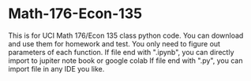 # Math-176-Econ-135
This is for UCI Math 176/Econ 135 class python code.
You can download and use them for homework and test.
You only need to figure out parameters of each function.
If file end with ".ipynb", you can directly import to jupiter note book or google colab
If file end with ".py", you can import file in any IDE you like.
